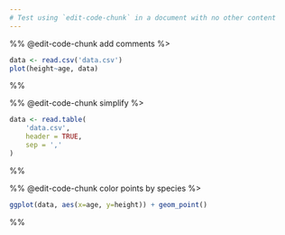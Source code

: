 ```yaml
---
# Test using `edit-code-chunk` in a document with no other content
---
```


%% @edit-code-chunk add comments
%>

```r exec
data <- read.csv('data.csv')
plot(height~age, data)
```

%%


%% @edit-code-chunk simplify
%>

```r exec
data <- read.table(
    'data.csv',
    header = TRUE,
    sep = ','
)
```

%%


%% @edit-code-chunk color points by species
%>

```r exec
ggplot(data, aes(x=age, y=height)) + geom_point()
```

%%
